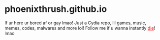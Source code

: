 # phoenixthrush.github.io
If ur here ur bored af or gay lmao!
Just a Cydia repo, lil games, music, memes, codes, malwares and more lol!
Follow me if u wanna instantly <a href="https://instagram.com/phoenixthrush" style="color: red">die</a>! lmao
